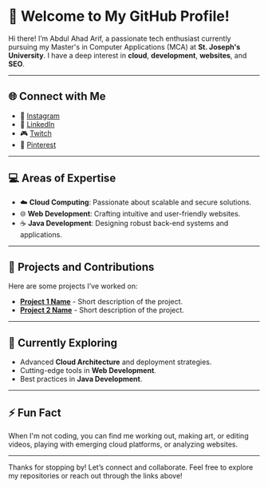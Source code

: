 # 🌟 Welcome to My GitHub Profile!  

Hi there! I’m Abdul Ahad Arif, a passionate tech enthusiast currently pursuing my Master's in Computer Applications (MCA) at **St. Joseph's University**.
I have a deep interest in **cloud**, **development**, **websites**, and **SEO**.  

---

## 🌐 Connect with Me  

- 📸 [Instagram](https://www.instagram.com/ahad95arif) 
- 💼 [LinkedIn](https://www.linkedin.com/in/ahad-arif-b1b832262) 
- 🎮 [Twitch](https://www.twitch.tv/Altair95Ahad) 
- 📌 [Pinterest](https://www.pinterest.com/ahad95arif)   

---

## 💻 Areas of Expertise  
- ☁️ **Cloud Computing**: Passionate about scalable and secure solutions.  
- 🌐 **Web Development**: Crafting intuitive and user-friendly websites.  
- ☕ **Java Development**: Designing robust back-end systems and applications.   

---

## 🚀 Projects and Contributions  
Here are some projects I’ve worked on:  
- **[Project 1 Name](https://github.com/AhadArif/Simple-Website)** - Short description of the project.  
- **[Project 2 Name](https://github.com/AhadArif/Blog-Project-MongoDB)** - Short description of the project.  

---

## 🌱 Currently Exploring  
- Advanced **Cloud Architecture** and deployment strategies.  
- Cutting-edge tools in **Web Development**.  
- Best practices in **Java Development**.  

---

## ⚡ Fun Fact  
When I'm not coding, you can find me working out, making art, or editing videos, playing with emerging cloud platforms, or analyzing websites.  

---

Thanks for stopping by! Let’s connect and collaborate. Feel free to explore my repositories or reach out through the links above!  
